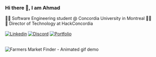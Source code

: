 ### Hi there 👋, I am Ahmad
👨‍🎓 Software Engineering student @ Concordia University in Montreal 🧑‍💻\
🐝 Director of Technology at HackConcordia\
</br>
[![Linkedin](https://img.shields.io/badge/LinkedIn-0077B5?style=for-the-badge&logo=linkedin&logoColor=white)](https://www.linkedin.com/in/Ahmad-Elmahallawy/ )
[![Discord](https://img.shields.io/badge/Discord-5865F2?style=for-the-badge&logo=discord&logoColor=white)](https://www.discordapp.com/users/296305120365510656)
[![Portfolio](https://img.shields.io/badge/Portfolio-20B2AA?style=for-the-badge)](https://ahmad-elmahallawy.me)\
</br>
</br>
![Farmers Market Finder - Animated gif demo](https://user-images.githubusercontent.com/74038190/241765440-80728820-e06b-4f96-9c9e-9df46f0cc0a5.gif)



<!--
**Ahmad-Elmahallawy/Ahmad-Elmahallawy** is a ✨ _special_ ✨ repository because its `README.md` (this file) appears on your GitHub profile.

Here are some ideas to get you started:

- 🔭 I’m currently working on ...
- 🌱 I’m currently learning ...
- 👯 I’m looking to collaborate on ...
- 🤔 I’m looking for help with ...
- 💬 Ask me about ...
- 📫 How to reach me: ...
- 😄 Pronouns: ...
- ⚡ Fun fact: ...
-->
